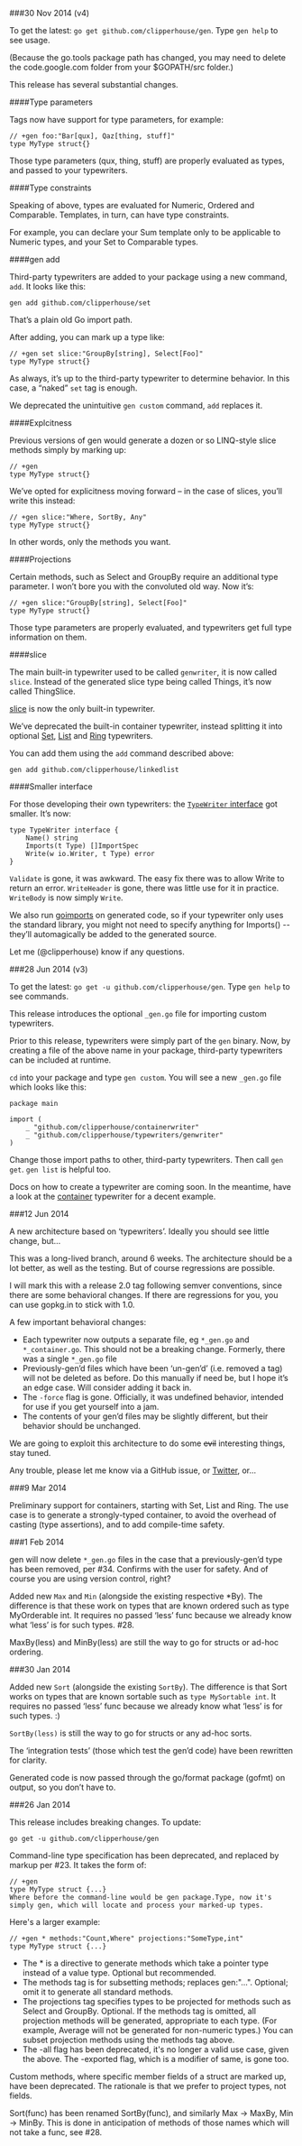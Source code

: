 ###30 Nov 2014 (v4)

To get the latest: `go get github.com/clipperhouse/gen`. Type `gen help` to see usage.

(Because the go.tools package path has changed, you may need to delete the code.google.com folder from your $GOPATH/src folder.)

This release has several substantial changes.

####Type parameters

Tags now have support for type parameters, for example:

	// +gen foo:"Bar[qux], Qaz[thing, stuff]"
	type MyType struct{}
	
Those type parameters (qux, thing, stuff) are properly evaluated as types, and passed to your typewriters.

####Type constraints

Speaking of above, types are evaluated for Numeric, Ordered and Comparable. Templates, in turn, can have type constraints.

For example, you can declare your Sum template only to be applicable to Numeric types, and your Set to Comparable types.

####gen add

Third-party typewriters are added to your package using a new command, `add`. It looks like this:

	gen add github.com/clipperhouse/set
	
That’s a plain old Go import path.

After adding, you can mark up a type like:

	// +gen set slice:"GroupBy[string], Select[Foo]"
	type MyType struct{}

As always, it’s up to the third-party typewriter to determine behavior. In this case, a “naked” `set` tag is enough.

We deprecated the unintuitive `gen custom` command, `add` replaces it.

####Explcitness

Previous versions of gen would generate a dozen or so LINQ-style slice methods simply by marking up:

	// +gen
	type MyType struct{}
	
We’ve opted for explicitness moving forward – in the case of slices, you’ll write this instead:

	// +gen slice:"Where, SortBy, Any"
	type MyType struct{}

In other words, only the methods you want.

####Projections

Certain methods, such as Select and GroupBy require an additional type parameter. I won’t bore you with the convoluted old way. Now it’s:

	// +gen slice:"GroupBy[string], Select[Foo]"
	type MyType struct{}

Those type parameters are properly evaluated, and typewriters get full type information on them.

####slice

The main built-in typewriter used to be called `genwriter`, it is now called `slice`. Instead of the generated slice type being called Things, it’s now called ThingSlice.

[slice](https://github.com/clipperhouse/slice) is now the only built-in typewriter.

We’ve deprecated the built-in container typewriter, instead splitting it into optional [Set](https://github.com/clipperhouse/set), [List](https://github.com/clipperhouse/linkedlist) and [Ring](https://github.com/clipperhouse/ring) typewriters.

You can add them using the `add` command described above:

	gen add github.com/clipperhouse/linkedlist

####Smaller interface

For those developing their own typewriters: the [`TypeWriter` interface](https://github.com/clipperhouse/typewriter/blob/master/typewriter.go) got smaller. It’s now:

	type TypeWriter interface {
		Name() string
		Imports(t Type) []ImportSpec
		Write(w io.Writer, t Type) error
	}

`Validate` is gone, it was awkward. The easy fix there was to allow Write to return an error. `WriteHeader` is gone, there was little use for it in practice. `WriteBody` is now simply `Write`.

We also run [goimports](https://godoc.org/golang.org/x/tools/imports) on generated code, so if your typewriter only uses the standard library, you might not need to specify anything for Imports() -- they’ll automagically be added to the generated source.

Let me (@clipperhouse) know if any questions.

###28 Jun 2014 (v3)

To get the latest: `go get -u github.com/clipperhouse/gen`. Type `gen help` to see commands.

This release introduces the optional `_gen.go` file for importing custom typewriters.

Prior to this release, typewriters were simply part of the `gen` binary. Now, by creating a file of the above name in your package, third-party typewriters can be included at runtime.

`cd` into your package and type `gen custom`. You will see a new `_gen.go` file which looks like this:

```
package main

import (
	_ "github.com/clipperhouse/containerwriter"
	_ "github.com/clipperhouse/typewriters/genwriter"
)
```

Change those import paths to other, third-party typewriters. Then call `gen get`. `gen list` is helpful too.

Docs on how to create a typewriter are coming soon. In the meantime, have a look at the [container](https://github.com/clipperhouse/gen/tree/master/typewriters/container) typewriter for a decent example.

###12 Jun 2014

A new architecture based on ‘typewriters’. Ideally you should see little change, but…

This was a long-lived branch, around 6 weeks. The architecture should be a lot better, as well as the testing. But of course regressions are possible.

I will mark this with a release 2.0 tag following semver conventions, since there are some behavioral changes. If there are regressions for you, you can use gopkg.in to stick with 1.0.

A few important behavioral changes:

- Each typewriter now outputs a separate file, eg `*_gen.go` and `*_container.go`. This should not be a breaking change. Formerly, there was a single `*_gen.go` file
- Previously-gen’d files which have been ‘un-gen’d’ (i.e. removed a tag) will not be deleted as before. Do this manually if need be, but I hope it’s an edge case. Will consider adding it back in.
- The `-force` flag is gone. Officially, it was undefined behavior, intended for use if you get yourself into a jam.
- The contents of your gen’d files may be slightly different, but their behavior should be unchanged.

We are going to exploit this architecture to do some ~~evil~~ interesting things, stay tuned.

Any trouble, please let me know via a GitHub issue, or [Twitter](http://twitter.com/clipperhouse), or…

###9 Mar 2014

Preliminary support for containers, starting with Set, List and Ring. The use case is to generate a strongly-typed container, to avoid the overhead of casting (type assertions), and to add compile-time safety.

###1 Feb 2014

gen will now delete `*_gen.go` files in the case that a previously-gen’d type has been removed, per #34. Confirms with the user for safety. And of course you are using version control, right?

Added new `Max` and `Min` (alongside the existing respective *By). The difference is that these work on types that are known ordered such as type MyOrderable int. It requires no passed ‘less’ func because we already know what ‘less’ is for such types. #28.

MaxBy(less) and MinBy(less) are still the way to go for structs or ad-hoc ordering.

###30 Jan 2014

Added new `Sort` (alongside the existing `SortBy`). The difference is that Sort works on types that are known sortable such as `type MySortable int`. It requires no passed ‘less’ func because we already know what ‘less’ is for such types. :)

`SortBy(less)` is still the way to go for structs or any ad-hoc sorts.

The ‘integration tests’ (those which test the gen’d code) have been rewritten for clarity.

Generated code is now passed through the go/format package (gofmt) on output, so you don’t have to.

###26 Jan 2014

This release includes breaking changes. To update:

`go get -u github.com/clipperhouse/gen`

Command-line type specification has been deprecated, and replaced by markup per #23. It takes the form of:

```
// +gen
type MyType struct {...}
Where before the command-line would be gen package.Type, now it's simply gen, which will locate and process your marked-up types.
```
Here's a larger example:

```
// +gen * methods:"Count,Where" projections:"SomeType,int"
type MyType struct {...}
```

- The * is a directive to generate methods which take a pointer type instead of a value type. Optional but recommended.
- The methods tag is for subsetting methods; replaces gen:"...". Optional; omit it to generate all standard methods.
- The projections tag specifies types to be projected for methods such as Select and GroupBy. Optional. If the methods tag is omitted, all projection methods will be generated, appropriate to each type. (For example, Average will not be generated for non-numeric types.) You can subset projection methods using the methods tag above.
- The -all flag has been deprecated, it's no longer a valid use case, given the above. The -exported flag, which is a modifier of same, is gone too.

Custom methods, where specific member fields of a struct are marked up, have been deprecated. The rationale is that we prefer to project types, not fields.

Sort(func) has been renamed SortBy(func), and similarly Max → MaxBy, Min → MinBy. This is done in anticipation of methods of those names which will not take a func, see #28.

